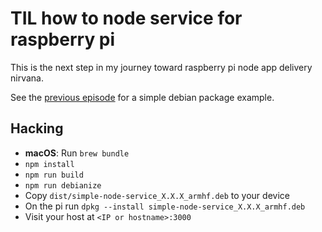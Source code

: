 # TIL how to node service for raspberry pi

This is the next step in my journey toward raspberry pi node app delivery nirvana.

See the [previous episode](pingortle/til-dpkg) for a simple debian package example.

## Hacking

- **macOS**: Run `brew bundle`
- `npm install`
- `npm run build`
- `npm run debianize`
- Copy `dist/simple-node-service_X.X.X_armhf.deb` to your device
- On the pi run `dpkg --install simple-node-service_X.X.X_armhf.deb`
- Visit your host at `<IP or hostname>:3000`
